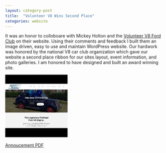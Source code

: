 ```yaml
---
layout: category-post
title:  "Volunteer V8 Wins Second Place"
categories: website
---
```

It was an honor to colloboare with Mickey Holton and the [Volunteer V8 Ford Club](https://volunteerv8.com/) on their website. Using their comments and feedback I built them an image driven, easy to use and maintain WordPress website. Our hardwork was honored by the national V8 car club organization which gave our website a second place ribbon for our sites layout, event information, and photo galleries. I am honored to have designed and built an award winning site.

[![Volunteer V8 Website Thumbnail](/assets/img/tn/screencapture-web-archive-org-web-20240119214301-https-volunteerv8-com-2024-02-26-09_34_46_tn.jpg)](/assets/img/screencapture-web-archive-org-web-20240119214301-https-volunteerv8-com-2024-02-26-09_34_46.png)

[Annoucement PDF](/assets/pdfs/2023-website-comeptition-volunteer-v8.pdf)